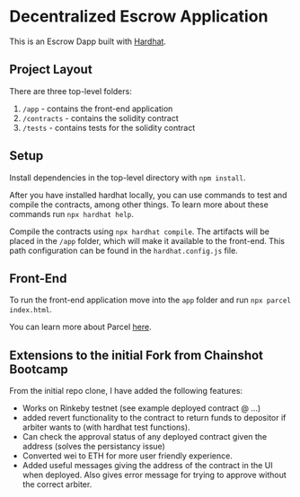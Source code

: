 # Decentralized Escrow Application

This is an Escrow Dapp built with [Hardhat](https://hardhat.org/).

## Project Layout

There are three top-level folders:

1. `/app` - contains the front-end application
2. `/contracts` - contains the solidity contract
3. `/tests` - contains tests for the solidity contract

## Setup

Install dependencies in the top-level directory with `npm install`.

After you have installed hardhat locally, you can use commands to test and compile the contracts, among other things. To learn more about these commands run `npx hardhat help`.

Compile the contracts using `npx hardhat compile`. The artifacts will be placed in the `/app` folder, which will make it available to the front-end. This path configuration can be found in the `hardhat.config.js` file.

## Front-End

To run the front-end application move into the `app` folder and run `npx parcel index.html`.

You can learn more about Parcel [here](https://parceljs.org/).

## Extensions to the initial Fork from Chainshot Bootcamp

From the initial repo clone, I have added the following features:

- Works on Rinkeby testnet (see example deployed contract @ ...)
- added revert functionality to the contract to return funds to depositor if arbiter wants to (with hardhat test functions).
- Can check the approval status of any deployed contract given the address (solves the persistancy issue)
- Converted wei to ETH for more user friendly experience.
- Added useful messages giving the address of the contract in the UI when deployed. Also gives error message for trying to approve without the correct arbiter.
